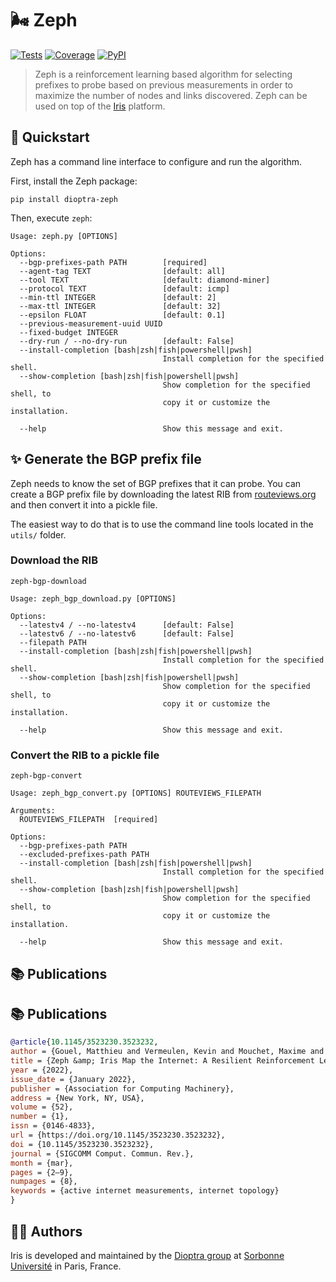 # 🌬️ Zeph

[![Tests](https://img.shields.io/github/workflow/status/dioptra-io/zeph/Tests?logo=github)](https://github.com/dioptra-io/zeph/actions/workflows/tests.yml)
[![Coverage](https://img.shields.io/codecov/c/github/dioptra-io/zeph?logo=codecov&logoColor=white)](https://app.codecov.io/gh/dioptra-io/zeph)
[![PyPI](https://img.shields.io/pypi/v/dioptra-zeph?color=blue&logo=pypi&logoColor=white)](https://pypi.org/project/dioptra-zeph/)

> Zeph is a reinforcement learning based algorithm for selecting prefixes to probe based on previous measurements in order to maximize the number of nodes and links discovered. Zeph can be used on top of the [Iris](https://iris.dioptra.io) platform.


## 🚀 Quickstart

Zeph has a command line interface to configure and run the algorithm.

First, install the Zeph package:

```
pip install dioptra-zeph
```

Then, execute `zeph`:

```
Usage: zeph.py [OPTIONS]

Options:
  --bgp-prefixes-path PATH        [required]
  --agent-tag TEXT                [default: all]
  --tool TEXT                     [default: diamond-miner]
  --protocol TEXT                 [default: icmp]
  --min-ttl INTEGER               [default: 2]
  --max-ttl INTEGER               [default: 32]
  --epsilon FLOAT                 [default: 0.1]
  --previous-measurement-uuid UUID
  --fixed-budget INTEGER
  --dry-run / --no-dry-run        [default: False]
  --install-completion [bash|zsh|fish|powershell|pwsh]
                                  Install completion for the specified shell.
  --show-completion [bash|zsh|fish|powershell|pwsh]
                                  Show completion for the specified shell, to
                                  copy it or customize the installation.

  --help                          Show this message and exit.
```

## ✨ Generate the BGP prefix file

Zeph needs to know the set of BGP prefixes that it can probe.
You can create a BGP prefix file by downloading the latest RIB from [routeviews.org](http://routeviews.org) and then convert it into a pickle file.

The easiest way to do that is to use the command line tools located in the `utils/` folder.

### Download the RIB

`zeph-bgp-download`

```
Usage: zeph_bgp_download.py [OPTIONS]

Options:
  --latestv4 / --no-latestv4      [default: False]
  --latestv6 / --no-latestv6      [default: False]
  --filepath PATH
  --install-completion [bash|zsh|fish|powershell|pwsh]
                                  Install completion for the specified shell.
  --show-completion [bash|zsh|fish|powershell|pwsh]
                                  Show completion for the specified shell, to
                                  copy it or customize the installation.

  --help                          Show this message and exit.
  ```

### Convert the RIB to a pickle file

`zeph-bgp-convert`

```
Usage: zeph_bgp_convert.py [OPTIONS] ROUTEVIEWS_FILEPATH

Arguments:
  ROUTEVIEWS_FILEPATH  [required]

Options:
  --bgp-prefixes-path PATH
  --excluded-prefixes-path PATH
  --install-completion [bash|zsh|fish|powershell|pwsh]
                                  Install completion for the specified shell.
  --show-completion [bash|zsh|fish|powershell|pwsh]
                                  Show completion for the specified shell, to
                                  copy it or customize the installation.

  --help                          Show this message and exit.
```



## 📚 Publications

## 📚 Publications

```bibtex
@article{10.1145/3523230.3523232,
author = {Gouel, Matthieu and Vermeulen, Kevin and Mouchet, Maxime and Rohrer, Justin P. and Fourmaux, Olivier and Friedman, Timur},
title = {Zeph &amp; Iris Map the Internet: A Resilient Reinforcement Learning Approach to Distributed IP Route Tracing},
year = {2022},
issue_date = {January 2022},
publisher = {Association for Computing Machinery},
address = {New York, NY, USA},
volume = {52},
number = {1},
issn = {0146-4833},
url = {https://doi.org/10.1145/3523230.3523232},
doi = {10.1145/3523230.3523232},
journal = {SIGCOMM Comput. Commun. Rev.},
month = {mar},
pages = {2–9},
numpages = {8},
keywords = {active internet measurements, internet topology}
}
```

## 🧑‍💻 Authors

Iris is developed and maintained by the [Dioptra group](https://dioptra.io) at [Sorbonne Université](https://www.sorbonne-universite.fr) in Paris, France.

